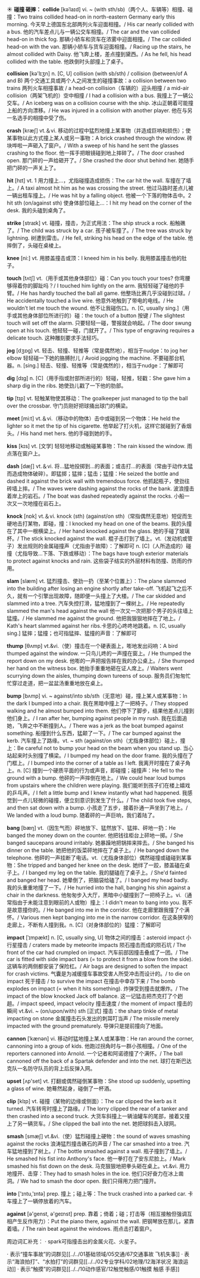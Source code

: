 ☀ <span class="category">**碰撞 砸摔：**</span>
<span class="vocabulary">**collide**</span> [kəˈlaɪd]
<span class="definition">vi. ~ (with sth/sb)（两个人、车辆等）相撞、碰撞：</span>Two trains collided head-on in north-eastern Germany early this morning. 今天早上德国东北部两列火车迎面相撞。/ His car nearly collided with a bus. 他的汽车差点儿与一辆公交车相撞。/ The car and the van collided head-on in thick fog. 那辆小轿车和货车在浓雾中迎面相撞。/ The car collided head-on with the van. 那辆小轿车与货车迎面相撞。/ Racing up the stairs, he almost collided with Daisy. 他飞奔上楼，差点撞到黛西。/ As he fell, his head collided with the table. 他跌倒时头部撞上了桌子。

<span class="vocabulary">**collision**</span> [kə'lɪӡn] 
<span class="definition">n. [C, U] collision (with sb/sth) / collision (between/of A and B) 两个交通工具或两个人之间发生的碰撞事故：</span>a collision between two trains 两列火车相撞事故 / a head-on collision（车辆的）迎头相撞 / a mid-air collision（两架飞机的）空中相撞 / I had a collision with a bus. 我撞上了一辆公交车。/ An iceberg was on a collision course with the ship. 冰山正朝着可能撞上船的方向漂移。/ He was injured in a collision with another player. 他在与另一名选手的相撞中受了伤。

<span class="vocabulary">**crash**</span> [kræʃ] 
<span class="definition">vt.＆vi. 移动的过程中猛烈地撞上某事物（并造成巨响和损伤）；使某事物以此方式撞上某人或另一事物：</span>A brick crashed through the window. 砖块哗啦一声砸入了窗户。/ With a sweep of his hand he sent the glasses crashing to the floor. 他一挥手把眼镜碰到地上摔碎了。/ The door crashed open. 那门砰的一声给砸开了。/ She crashed the door shut behind her. 她随手把门砰的一声关上了。

<span class="vocabulary">**hit**</span> [hɪt] 
<span class="definition">vt. 1 用力撞上…，尤指碰撞造成损伤：</span>The car hit the wall. 车撞在了墙上。/ A taxi almost hit him as he was crossing the street. 他过马路时差点儿被一辆出租车撞上。/ He was hit by a falling object. 他被一个下落的物体击中。<span class="definition">2 hit sth (on/against sth) 使身体部位碰上…：</span>I hit my head on the corner of the desk. 我的头磕到桌角了。

<span class="vocabulary">**strike**</span> [straɪk] 
<span class="definition">vt. 碰撞，撞击，为正式用法：</span>The ship struck a rock. 船触礁了。/ The child was struck by a car. 孩子被车撞了。/ The tree was struck by lightning. 树遭到雷击。/ He fell, striking his head on the edge of the table. 他摔倒了，头碰在桌棱上。

<span class="vocabulary">**knee**</span> [ni:] 
<span class="definition">vt. 用膝盖撞击或顶：</span>I kneed him in his belly. 我用膝盖撞击他的肚子。

<span class="vocabulary">**touch**</span> [tʌtʃ] 
<span class="definition">vt.（用手或其他身体部位）碰：</span>Can you touch your toes? 你弯腰够得着你的脚趾吗？/ I touched him lightly on the arm. 我轻轻碰了碰他的手臂。/ He has hardly touched the ball all game. 他整场比赛几乎没碰到过球。/ He accidentally touched a live wire. 他意外地触到了带电的电线。/ He wouldn’t let me touch the wound. 他不让我碰伤口。<span class="definition">n. [C, usually sing.]（用手或其他身体部位所进行的）碰：</span>the touch of a button 按键 / The slightest touch will set off the alarm. 只要轻轻一碰，警报就会响起。/ The door swung open at his touch. 他轻轻一碰，门就开了。/ This type of engraving requires a delicate touch. 这种雕刻要求手法轻巧。

<span class="vocabulary">**jog**</span> [dӡɒɡ] 
<span class="definition">vt. 轻击、轻撞、轻推等（常是偶然地），相当于nudge：</span>to jog her elbow 轻轻碰一下她的胳膊肘儿 / Avoid jogging the machine. 不要碰那台机器。<span class="definition">n. [sing.] 轻击、轻撞、轻推等（常是偶然的），相当于nudge：</span>了解即可

<span class="vocabulary">**dig**</span> [dɪɡ] 
<span class="definition">n. [C]（用手指或肘部所进行的）轻碰，轻推，轻戳：</span>She gave him a sharp dig in the ribs. 她使劲儿戳了一下他的肋部。

<span class="vocabulary">**tip**</span> [tɪp] 
<span class="definition">vt. 轻触某物使其移动：</span>The goalkeeper just managed to tip the ball over the crossbar. 守门员刚好把球捅出球门的横梁。

<span class="vocabulary">**meet**</span> [mi:t] 
<span class="definition">vt.＆vi.（移动中的物体）击中或碰到另一个物体：</span>He held the lighter so it met the tip of his cigarette. 他举起了打火机，这样它就碰到了香烟头。/ His hand met hers. 他的手碰到她的手。

<span class="vocabulary">**kiss**</span> [kɪs] 
<span class="definition">vt. [文学] 轻轻地移动或触碰某事物：</span>The rain kissed the window. 雨点落在窗户上。

<span class="vocabulary">**dash**</span> [dæʃ] 
<span class="definition">vt.＆vi. 将…猛地投掷到…的表面；或击打…的表面（常由于动作太猛而造成物体破碎）。即猛掷；猛摔；猛击；猛撞：</span>He seized the bottle and dashed it against the brick wall with tremendous force. 他抓起瓶子，使劲往砖墙上摔。/ The waves were dashing against the rocks of the bank. 波浪撞击着岸上的岩石。/ The boat was dashed repeatedly against the rocks. 小船一次又一次地撞在岩石上。

<span class="vocabulary">**knock**</span> [nɒk] 
<span class="definition">vt.＆vi. knock (sth) (against/on sth)（常指偶然无意地）短促而生硬地击打某物，即碰，撞：</span>I knocked my head on one of the beams. 我的头撞在了其中一根横梁上。/ Her hand knocked against the glass. 她的手碰了玻璃杯。/ The stick knocked against the wall. 棍子击打到了墙上。<span class="definition">vt.（发动机或管子）发出规则的金属碰撞声（尤指由于故障）：</span>了解即可 <span class="definition">n. [C]（人所造成的）碰撞（尤指导致…下落、下跌或移动）：</span>The bags have tough exterior materials to protect against knocks and rain. 这些袋子结实的外层材料有防撞、防雨的作用。
      
<span class="vocabulary">**slam**</span> [slæm]
<span class="definition">vt. 猛烈撞击、使劲一扔（至某个位置上）：</span>The plane slammed into the building after losing an engine shortly after take-off. 飞机起飞之后不久，就有一个引擎出现故障，随即便一头撞上了大楼。/ The car skidded and slammed into a tree. 汽车失控打滑，猛地撞到了一棵树上。/ He repeatedly slammed the man's head against the wall 他一次又一次把那个男子的头往墙上猛撞。/ He slammed me against the ground. 他把我狠狠地摔在了地上。/ Kath's heart slammed against her ribs.卡思的心咚咚地跳着。<span class="definition">n. [C, usually sing.] 猛摔；猛撞；也可指猛摔、猛撞的声音：</span>了解即可

<span class="vocabulary">**thump**</span> [θʌmp]
<span class="definition">vt.&vi.（使）撞击在一个硬表面上，嘭地发出闷响：</span>A bird thumped against the window. 一只鸟儿咚的一声撞在窗上。/ He thumped the report down on my desk. 他嘭的一声把报告摔在我的办公桌上。/ She thumped her hand on the witness box. 她抬手重重地砸在证人席上。/ Waiters went scurrying down the aisles, thumping down tureens of soup. 服务员们匆匆忙忙穿过走道，把一盆盆汤重重地放在桌上。

<span class="vocabulary">**bump**</span> [bʌmp]
<span class="definition">vi. ~ against/into sb/sth（无意地）碰，撞上某人或某事物：</span>In the dark I bumped into a chair. 我在黑暗中撞上了一把椅子。/ They stopped walking and he almost bumped into them. 他们停下了脚步，结果他差点儿撞到他们身上。/ I ran after her, bumping against people in my rush. 我在后面追她，飞奔之中不断撞到人。/ There was a jerk as the boat bumped against something. 船撞到什么东西，猛颠了一下。/ The car bumped against the kerb. 汽车撞上了路缘。<span class="definition">vt. ~ sth (against/on sth)（尤指身体部位）碰上，撞上：</span>Be careful not to bump your head on the beam when you stand up. 当心站起来时头别撞了横梁。/ I bumped my head on the door frame. 我的头撞在了门框上。/ I bumped into the corner of a table as I left. 我离开时撞在了桌子角上。<span class="definition">n. [C] 撞到一个硬质平面的行为或声音，即碰撞；碰撞声：</span>He fell to the ground with a bump. 他砰的一声摔倒在地上。/ We could hear loud bumps from upstairs where the children were playing. 我们能听到孩子们在楼上嬉戏的乒乓声。/ I felt a little bump and I knew instantly what had happened. 我感觉到一点儿轻微的碰撞，便立刻意识到发生了什么。/ The child took five steps, and then sat down with a bump. 小孩走了五步，接着扑通一声坐到了地上。/ We landed with a loud bump. 随着砰的一声巨响，我们着陆了。

<span class="vocabulary">**bang**</span> [bæŋ]
<span class="definition">vt.（因生气而）砰地放下、猛然放下、猛摔、砰地一扔：</span>He banged the money down on the counter. 他把钱往柜台上砰地一掷。/ She banged saucepans around irritably. 她暴躁地把锅摔来摔去。/ She banged his dinner on the table. 她把他的饭菜砰地摔在了桌子上。/ He banged down the telephone. 他砰的一声挂断了电话。<span class="definition">vt.（尤指身体部位）偶然碰撞或磕碰到某事物：</span>She tripped and banged her knee on the desk. 她绊了一跤，膝盖磕在桌子上。/ I banged my leg on the table. 我的腿磕在了桌子上。/ She'd fainted and banged her head. 她晕倒了，把脑袋给磕了。/ I banged my head badly. 我的头重重地撞了一下。/ He hurried into the hall, banging his shin against a chair in the darkness. 他匆匆步入大厅，黑暗中小腿撞到了一把椅子上。<span class="definition">vi.（通常指由于未能注意到眼前的人或物）撞上：</span>I didn't mean to bang into you. 我不是故意撞你的。/ He banged into me in the corridor. 他在走廊里跟我撞了个满怀。/ Various men kept banging into me in the narrow corridor. 在这条狭窄的走廊上，不断有人撞到我。<span class="definition">n. [C]（对身体部位的）猛撞：</span>了解即可
             
<span class="vocabulary">**impact**</span> [ˈɪmpækt]
<span class="definition">n. [C, usually sing, U] 物体之间的撞击：</span>asteroid impact 小行星撞击 / craters made by meteorite impacts 陨石撞击而成的陨石坑 / The front of the car had crumpled on impact. 汽车前部因撞击叠成了一团。/ The car is fitted with side impact bars (= to protect it from a blow from the side). 这辆车的两侧都安装了保险杠。/ Air bags are designed to soften the impact for crash victims. 气囊是为减缓撞车事故受害人所受冲击而设计的。/ to die on impact 死于撞击 / to survive the impact 在撞击中幸存下来 / The bomb explodes on impact (= when it hits something). 炸弹受到撞击就爆炸。/ The impact of the blow knocked Jack off balance. 这一记猛击把杰克打了个趔趄。/ impact speed, impact velocity 撞击速度 / the moment of impact 撞击的瞬间 <span class="definition">vt.&vi. ~ (on/upon/with) sth [正式] 撞击：</span>the sharp tinkle of metal impacting on stone 金属撞击石头发出的刺耳叮当声 / The missile merely impacted with the ground prematurely. 导弹只是提前撞向了地面。          

<span class="vocabulary">**cannon**</span> [ˈkænən]
<span class="definition">vi. 移动时猛地撞上某人或某事物：</span>He ran around the corner, cannoning into a group of kids. 他跑过拐角时与一群小孩相撞。/ One of the reporters cannoned into Arnold. 一个记者和阿诺德撞了个满怀。/ The ball cannoned off the back of a Spartak defender and into the net. 球打在斯巴达克队一名防守队员的背上后反弹入网。

<span class="vocabulary">**upset**</span> [ʌp'set] 
<span class="definition">vt. 打翻或偶然碰倒某事物：</span>She stood up suddenly, upsetting a glass of wine. 她蓦然起身，碰倒了一杯酒。
           
<span class="vocabulary">**clip**</span> [klɪp]
<span class="definition">vt. 碰撞（某物的边缘或侧面）：</span>The car clipped the kerb as it turned. 汽车转弯时撞上了路缘。/ The lorry clipped the rear of a tanker and then crashed into a second truck. 大货车斜撞上一辆油罐车的尾部，接着又撞上了另一辆货车。/ She clipped the ball into the net. 她把球斜击入球网。
           
<span class="vocabulary">**smash**</span> [smæʃ]
<span class="definition">vt.&vi.（使）猛烈碰撞上硬物：</span>the sound of waves smashing against the rocks 浪涛猛烈撞击礁石的声音 / The car smashed into a tree. 汽车猛地撞到了树上。/ The bottle smashed against a wall. 瓶子撞到了墙上。/ He smashed his fist into Anthony's face. 他一拳打在了安东尼脸上。/ Mark smashed his fist down on the desk. 马克狠狠地把拳头砸在桌上。<span class="definition">vt.&vi. 用力地撞开、击穿：</span>They had to smash holes in the ice. 他们只好奋力在冰上凿洞。/ We had to smash the door open. 我们只得用力把门撞开。

<span class="vocabulary">**into**</span> ['ɪntu,'ɪntə] 
<span class="definition">prep. 撞上；碰上等：</span>The truck crashed into a parked car. 卡车撞上了一辆停放着的汽车。

<span class="vocabulary">**against**</span> [ə'ɡenst, ə'ɡeɪnst] 
<span class="definition">prep. 靠着；倚着；碰；打击等（相互接触但强调互相产生反作用力）：</span>Put the piano there, against the wall. 把钢琴放在那儿，紧靠着墙。/ The rain beat against the windows. 雨点击打着窗户。

周边词汇补充：
· spark可指撞击出的金属火花、火星子。

· 表示“撞车事故”的词群见[[../../01基础领域/05交通/67交通事故 飞机失事]]
· 表示“海浪拍打”、“水拍打”的词群见[[../../02专业学科/02地理/12海洋状况 海浪运动]]
· 表示“触摸”的词群见[[../../10动作感官/12触觉触感/01触摸 触感 手感]]
